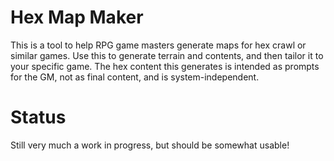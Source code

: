 # Hex Map Maker

This is a tool to help RPG game masters generate maps for hex crawl or similar games.  Use this to generate terrain and contents, and then tailor it to your specific game.  The hex content this generates is intended as prompts for the GM, not as final content, and is system-independent.

# Status

Still very much a work in progress, but should be somewhat usable!
